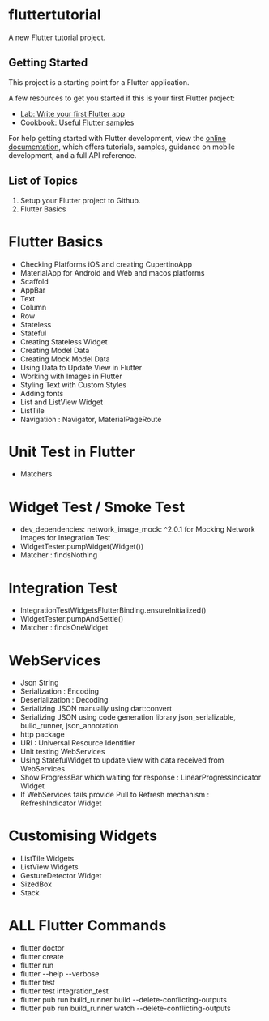 # fluttertutorial

A new Flutter tutorial project.

## Getting Started

This project is a starting point for a Flutter application.

A few resources to get you started if this is your first Flutter project:

- [Lab: Write your first Flutter app](https://docs.flutter.dev/get-started/codelab)
- [Cookbook: Useful Flutter samples](https://docs.flutter.dev/cookbook)

For help getting started with Flutter development, view the
[online documentation](https://docs.flutter.dev/), which offers tutorials,
samples, guidance on mobile development, and a full API reference.

## List of Topics 
1. Setup your Flutter project to Github. 
2. Flutter Basics 


# Flutter Basics 
- Checking Platforms iOS and creating CupertinoApp 
- MaterialApp for Android and Web and macos platforms 
- Scaffold 
- AppBar 
- Text
- Column 
- Row 
- Stateless 
- Stateful
- Creating Stateless Widget 
- Creating Model Data 
- Creating Mock Model Data 
- Using Data to Update View in Flutter 
- Working with Images in Flutter 
- Styling Text with Custom Styles 
- Adding fonts
- List and ListView Widget 
- ListTile 
- Navigation : Navigator, MaterialPageRoute 

# Unit Test in Flutter 
- Matchers 

# Widget Test / Smoke Test 
- dev_dependencies: network_image_mock: ^2.0.1 for Mocking Network Images for Integration Test 
- WidgetTester.pumpWidget(Widget())
- Matcher : findsNothing 

# Integration Test
- IntegrationTestWidgetsFlutterBinding.ensureInitialized()
- WidgetTester.pumpAndSettle()
- Matcher : findsOneWidget 

# WebServices 
- Json String
- Serialization : Encoding 
- Deserialization : Decoding 
- Serializing JSON manually using dart:convert
- Serializing JSON using code generation library json_serializable, build_runner, json_annotation 
- http package 
- URI : Universal Resource Identifier 
- Unit testing WebServices 
- Using StatefulWidget to update view with data received from WebServices
- Show ProgressBar which waiting for response : LinearProgressIndicator Widget 
- If WebServices fails provide Pull to Refresh mechanism : RefreshIndicator Widget 

# Customising Widgets 
- ListTile Widgets 
- ListView Widgets
- GestureDetector Widget 
- SizedBox 
- Stack


# ALL Flutter Commands 
- flutter doctor  
- flutter create <project-name> 
- flutter run  
- flutter --help --verbose 
- flutter test 
- flutter test integration_test
- flutter pub run build_runner build --delete-conflicting-outputs
- flutter pub run build_runner watch --delete-conflicting-outputs
